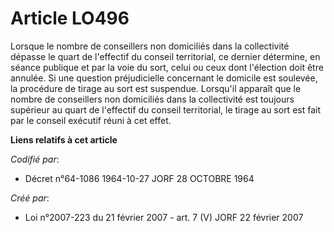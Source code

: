# Article LO496

Lorsque le nombre de conseillers non domiciliés dans la collectivité dépasse le quart de l'effectif du conseil territorial,
ce dernier détermine, en séance publique et par la voie du sort, celui ou ceux dont l'élection doit être annulée. Si une
question préjudicielle concernant le domicile est soulevée, la procédure de tirage au sort est suspendue. Lorsqu'il apparaît
que le nombre de conseillers non domiciliés dans la collectivité est toujours supérieur au quart de l'effectif du conseil
territorial, le tirage au sort est fait par le conseil exécutif réuni à cet effet.

**Liens relatifs à cet article**

_Codifié par_:

  - Décret n°64-1086 1964-10-27 JORF 28 OCTOBRE 1964

_Créé par_:

  - Loi n°2007-223 du 21 février 2007 - art. 7 (V) JORF 22 février 2007
